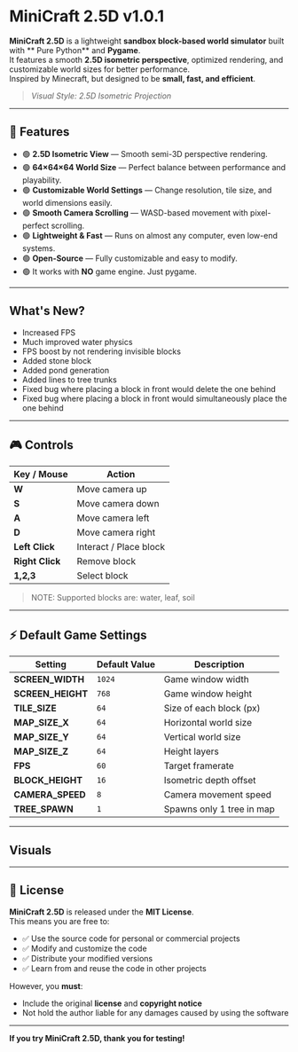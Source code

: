 # MiniCraft 2.5D v1.0.1

**MiniCraft 2.5D** is a lightweight **sandbox block-based world simulator** built with ** Pure Python** and **Pygame**.  
It features a smooth **2.5D isometric perspective**, optimized rendering, and customizable world sizes for better performance.  
Inspired by Minecraft, but designed to be **small, fast, and efficient**.

> *Visual Style: 2.5D Isometric Projection*

---

## 🚀 Features

- 🟢 **2.5D Isometric View** — Smooth semi-3D perspective rendering.
- 🟢 **64×64×64 World Size** — Perfect balance between performance and playability.
- 🟢 **Customizable World Settings** — Change resolution, tile size, and world dimensions easily.
- 🟢 **Smooth Camera Scrolling** — WASD-based movement with pixel-perfect scrolling.
- 🟢 **Lightweight & Fast** — Runs on almost any computer, even low-end systems.
- 🟢 **Open-Source** — Fully customizable and easy to modify.
- 🟢 It works with **NO** game engine. Just pygame.


---

## What's New?
- Increased FPS
- Much improved water physics
- FPS boost by not rendering invisible blocks
- Added stone block
- Added pond generation
- Added lines to tree trunks
- Fixed bug where placing a block in front would delete the one behind
- Fixed bug where placing a block in front would simultaneously place the one behind


---

## 🎮 Controls

| Key / Mouse      | Action                 |
|------------------|------------------------|
| **W**            | Move camera up         |
| **S**            | Move camera down       |
| **A**            | Move camera left       |
| **D**            | Move camera right      |
| **Left Click**   | Interact / Place block |
| **Right Click**  | Remove block           |
| **1,2,3**        | Select block           |


> NOTE: Supported blocks are: water, leaf, soil
---

## ⚡ Default Game Settings

| Setting          | Default Value | Description              |
|------------------|--------------|---------------------------|
| **SCREEN_WIDTH** | `1024`       | Game window width         |
| **SCREEN_HEIGHT**| `768`        | Game window height        |
| **TILE_SIZE**    | `64`         | Size of each block (px)   |
| **MAP_SIZE_X**   | `64`         | Horizontal world size     |
| **MAP_SIZE_Y**   | `64`         | Vertical world size       |
| **MAP_SIZE_Z**   | `64`         | Height layers             |
| **FPS**          | `60`         | Target framerate          |
| **BLOCK_HEIGHT** | `16`         | Isometric depth offset    |
| **CAMERA_SPEED** | `8`          | Camera movement speed     |
| **TREE_SPAWN**   | `1`          | Spawns only 1 tree in map |

---


## Visuals






---



## 📄 License

**MiniCraft 2.5D** is released under the **MIT License**.  
This means you are free to:

- ✅ Use the source code for personal or commercial projects  
- ✅ Modify and customize the code  
- ✅ Distribute your modified versions  
- ✅ Learn from and reuse the code in other projects  

However, you **must**:

- Include the original **license** and **copyright notice**  
- Not hold the author liable for any damages caused by using the software  

---

**If you try MiniCraft 2.5D, thank you for testing!**
